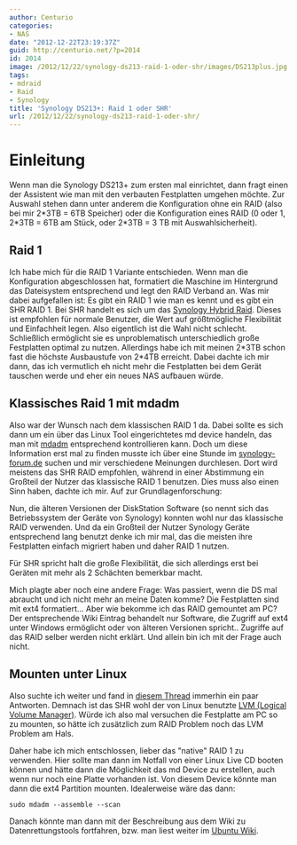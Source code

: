 ```yaml
---
author: Centurio
categories:
- NAS
date: "2012-12-22T23:19:37Z"
guid: http://centurio.net/?p=2014
id: 2014
image: /2012/12/22/synology-ds213-raid-1-oder-shr/images/DS213plus.jpg
tags:
- mdraid
- Raid
- Synology
title: 'Synology DS213+: Raid 1 oder SHR'
url: /2012/12/22/synology-ds213-raid-1-oder-shr/
---
```

# Einleitung
Wenn man die Synology DS213+ zum ersten mal einrichtet, dann fragt einen der Assistent wie man mit den verbauten Festplatten umgehen möchte. Zur Auswahl stehen dann unter anderem die Konfiguration ohne ein RAID (also bei mir 2\*3TB = 6TB Speicher) oder die Konfiguration eines RAID (0 oder 1, 2\*3TB = 6TB am Stück, oder 2*3TB = 3 TB mit Auswahlsicherheit).

## Raid 1
Ich habe mich für die RAID 1 Variante entschieden. Wenn man die Konfiguration abgeschlossen hat, formatiert die Maschine im Hintergrund das Dateisystem entsprechend und legt den RAID Verband an. Was mir dabei aufgefallen ist: Es gibt ein RAID 1 wie man es kennt und es gibt ein SHR RAID 1. Bei SHR handelt es sich um das [Synology Hybrid Raid](http://www.synology.com/support/tutorials_show.php?q_id=492). Dieses ist empfohlen für normale Benutzer, die Wert auf größtmögliche Flexibilität  und Einfachheit legen. Also eigentlich ist die Wahl nicht schlecht. Schließlich ermöglicht sie es unproblematisch unterschiedlich große Festplatten optimal zu nutzen. Allerdings habe ich mit meinen 2\*3TB schon fast die höchste Ausbaustufe von 2\*4TB erreicht. Dabei dachte ich mir dann, das ich vermutlich eh nicht mehr die Festplatten bei dem Gerät tauschen werde und eher ein neues NAS aufbauen würde.

## Klassisches Raid 1 mit mdadm
Also war der Wunsch nach dem klassischen RAID 1 da. Dabei sollte es sich dann um ein über das Linux Tool eingerichtetes md device handeln, das man mit [mdadm](http://wiki.ubuntuusers.de/Software-RAID) entsprechend kontrollieren kann. Doch um diese Information erst mal zu finden musste ich über eine Stunde im [synology-forum.de](http://www.synology-forum.de) suchen und mir verschiedene Meinungen durchlesen. Dort wird meistens das SHR RAID empfohlen, während in einer Abstimmung ein Großteil der Nutzer das klassische RAID 1 benutzen. Dies muss also einen Sinn haben, dachte ich mir. Auf zur Grundlagenforschung:

Nun, die älteren Versionen der DiskStation Software (so nennt sich das Betriebssystem der Geräte von Synology) konnten wohl nur das klassische RAID verwenden. Und da ein Großteil der Nutzer Synology Geräte entsprechend lang benutzt denke ich mir mal, das die meisten ihre Festplatten einfach migriert haben und daher RAID 1 nutzen.

Für SHR spricht halt die große Flexibilität, die sich allerdings erst bei Geräten mit mehr als 2 Schächten bemerkbar macht.

Mich plagte aber noch eine andere Frage: Was passiert, wenn die DS mal abraucht und ich nicht mehr an meine Daten komme? Die Festplatten sind mit ext4 formatiert... Aber wie bekomme ich das RAID gemountet am PC? Der entsprechende Wiki Eintrag behandelt nur Software, die Zugriff auf ext4 unter Windows ermöglicht oder von älteren Versionen spricht.. Zugriffe auf das RAID selber werden nicht erklärt. Und allein bin ich mit der Frage auch nicht.

## Mounten unter Linux
Also suchte ich weiter und fand in [diesem Thread](http://www.synology-forum.de/showthread.html?32821-Festplatte-unter-Linux-mounten) immerhin ein paar Antworten. Demnach ist das SHR wohl der von Linux benutzte [LVM (Logical Volume Manager)](http://en.wikipedia.org/wiki/Logical_Volume_Manager_(Linux)). Würde ich also mal versuchen die Festplatte am PC so zu mounten, so hätte ich zusätzlich zum RAID Problem noch das LVM Problem am Hals.

Daher habe ich mich entschlossen, lieber das  "native" RAID 1 zu verwenden. Hier sollte man dann im Notfall von einer Linux Live CD booten können und hätte dann die Möglichkeit das md Device zu erstellen, auch wenn nur noch eine Platte vorhanden ist. Von diesem Device könnte man dann die ext4 Partition mounten. Idealerweise wäre das dann:

```
sudo mdadm --assemble --scan
```

Danach könnte man dann mit der Beschreibung aus dem Wiki zu Datenrettungstools fortfahren, bzw. man liest weiter im [Ubuntu Wiki](http://wiki.ubuntuusers.de/Software-RAID).